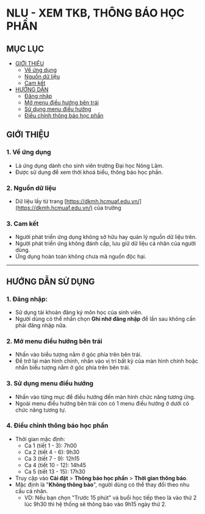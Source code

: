 # NLU - XEM TKB, THÔNG BÁO HỌC PHẦN

## MỤC LỤC
- [GIỚI THIỆU](https://github.com/ankoi0310/nlu/edit/master/README.md#giới-thiệu)
  - [Về ứng dụng](https://github.com/ankoi0310/nlu/edit/master/README.md#1-về-ứng-dụng)
  - [Nguồn dữ liệu](https://github.com/ankoi0310/nlu/edit/master/README.md#2-nguồn-dữ-liệu)
  - [Cam kết](https://github.com/ankoi0310/nlu/edit/master/README.md#3-cam-kết)
- [HƯỚNG DẪN](https://github.com/ankoi0310/nlu/edit/master/README.md#hướng-dẫn-sử-dụng)
  - [Đăng nhập](https://github.com/ankoi0310/nlu/edit/master/README.md#1-đăng-nhập)
  - [Mở menu điều hướng bên trái](https://github.com/ankoi0310/nlu/edit/master/README.md#2-mở-menu-điều-hướng-bên-trái)
  - [Sử dụng menu điều hướng](https://github.com/ankoi0310/nlu/edit/master/README.md#3-sử-dụng-menu-điều-hướng)
  - [Điều chỉnh thông báo học phần](https://github.com/ankoi0310/nlu/edit/master/README.md#4-điều-chỉnh-thông-báo-học-phần)

## GIỚI THIỆU
  ### 1. Về ứng dụng
  - Là ứng dụng dành cho sinh viên trường Đại học Nông Lâm.
  - Được sử dụng để xem thời khoá biểu, thông báo học phần.
  
  ### 2. Nguồn dữ liệu
  - Dữ liệu lấy từ trang [https://dkmh.hcmuaf.edu.vn/](https://dkmh.hcmuaf.edu.vn/) của trường
  
  ### 3. Cam kết
  - Người phát triển ứng dụng không sở hữu hay quản lý nguồn dữ liệu trên.
  - Người phát triển ứng không đánh cắp, lưu giữ dữ liệu cá nhân của người dùng.
  - Ứng dụng hoàn toàn không chưa mã nguồn độc hại. 
  
----------------------------------------------
## HƯỚNG DẪN SỬ DỤNG
  ### 1. Đăng nhập:
  - Sử dụng tài khoản đăng ký môn học của sinh viên.
  - Người dùng có thể nhấn chọn **Ghi nhớ đăng nhập** để lần sau không cần phải đăng nhập nữa.
  
  ### 2. Mở menu điều hướng bên trái
  - Nhấn vào biểu tượng nằm ở góc phía trên bên trái.
  - Để trở lại màn hình chính, nhấn vào vị trí bất kỳ của màn hình chính hoặc nhấn biểu tượng nằm ở góc phía trên bên trái.
    
  ### 3. Sử dụng menu điều hướng
  - Nhấn vào từng mục để điều hướng đến màn hình chức năng tương ứng.
  - Ngoài menu điều hướng bên trái còn có 1 menu điều hướng ở dưới có chức năng tương tự.
    
  ### 4. Điều chỉnh thông báo học phần
  - Thời gian mặc định:
    - Ca 1 (tiết 1 - 3): 7h00
    - Ca 2 (tiết 4 - 6): 9h30
    - Ca 3 (tiết 7 - 9): 12h15
    - Ca 4 (tiết 10 - 12): 14h45
    - Ca 5 (tiết 13 - 15): 17h30
  - Truy cập vào **Cài đặt** > **Thông báo học phần** > **Thời gian thông báo**.
  - Mặc định là "**Không thông báo**", người dùng có thể thay đổi theo nhu cầu cá nhân.
    - VD: Nếu bạn chọn "Trước 15 phút" và buổi học tiếp theo là vào thứ 2 lúc 9h30 thì hệ thống sẽ thông báo vào 9h15 ngày thứ 2.
